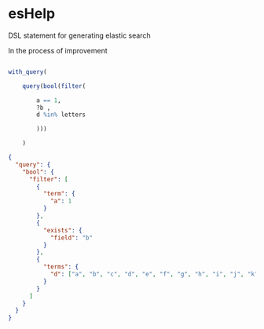 # esHelp

DSL statement for generating elastic search

In the process of improvement

```R

with_query(

	query(bool(filter(

		a == 1, 
		?b ,
		d %in% letters

		)))

	)
```

```json
{
  "query": {
    "bool": {
      "filter": [
        {
          "term": {
            "a": 1
          }
        },
        {
          "exists": {
            "field": "b"
          }
        },
        {
          "terms": {
            "d": ["a", "b", "c", "d", "e", "f", "g", "h", "i", "j", "k", "l", "m", "n", "o", "p", "q", "r", "s", "t", "u", "v", "w", "x", "y", "z"]
          }
        }
      ]
    }
  }
} 
```